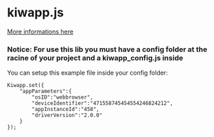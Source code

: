 kiwapp.js
=========
[More informations here](http://developer.kiwapp.com/)


### Notice: For use this lib you must have a config folder at the racine of your project and a kiwapp_config.js inside

You can setup this example file inside your config folder:

	Kiwapp.set({
	    "appParameters":{
	        "osID":"webbrowser",
            "deviceIdentifier":"471558745454554246824212",
            "appInstanceId":"458",
            "driverVersion":"2.0.0"
	    }
	});


